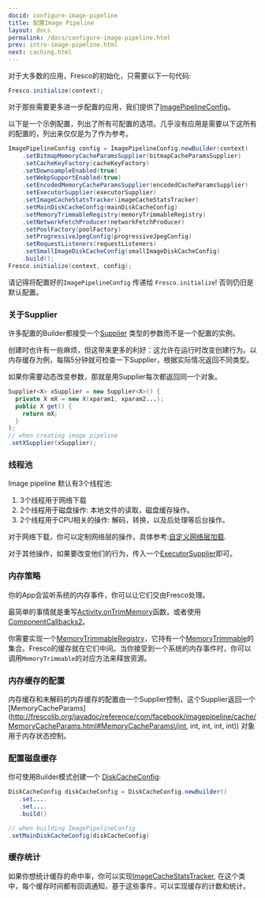 ```yaml
---
docid: configure-image-pipeline
title: 配置Image Pipeline
layout: docs
permalink: /docs/configure-image-pipeline.html
prev: intro-image-pipeline.html
next: caching.html
---
```


对于大多数的应用，Fresco的初始化，只需要以下一句代码:

```java
Fresco.initialize(context);
```

对于那些需要更多进一步配置的应用，我们提供了[ImagePipelineConfig](http://frescolib.org/javadoc/reference/com/facebook/imagepipeline/core/ImagePipelineConfig.html)。

以下是一个示例配置，列出了所有可配置的选项。几乎没有应用是需要以下这所有的配置的，列出来仅仅是为了作为参考。

```java
ImagePipelineConfig config = ImagePipelineConfig.newBuilder(context)
    .setBitmapMemoryCacheParamsSupplier(bitmapCacheParamsSupplier)
    .setCacheKeyFactory(cacheKeyFactory)
    .setDownsampleEnabled(true)
    .setWebpSupportEnabled(true)
    .setEncodedMemoryCacheParamsSupplier(encodedCacheParamsSupplier)
    .setExecutorSupplier(executorSupplier)
    .setImageCacheStatsTracker(imageCacheStatsTracker)
    .setMainDiskCacheConfig(mainDiskCacheConfig)
    .setMemoryTrimmableRegistry(memoryTrimmableRegistry)
    .setNetworkFetchProducer(networkFetchProducer)
    .setPoolFactory(poolFactory)
    .setProgressiveJpegConfig(progressiveJpegConfig)
    .setRequestListeners(requestListeners)
    .setSmallImageDiskCacheConfig(smallImageDiskCacheConfig)
    .build();
Fresco.initialize(context, config);
```

请记得将配置好的`ImagePipelineConfig` 传递给 `Fresco.initialize`! 否则仍旧是默认配置。

### 关于Supplier

许多配置的Builder都接受一个[Supplier](http://frescolib.org/javadoc/reference/com/facebook/common/internal/Supplier.html) 类型的参数而不是一个配置的实例。

创建时也许有一些麻烦，但这带来更多的利好：这允许在运行时改变创建行为。以内存缓存为例，每隔5分钟就可检查一下Supplier，根据实际情况返回不同类型。

如果你需要动态改变参数，那就是用Supplier每次都返回同一个对象。

```java
Supplier<X> xSupplier = new Supplier<X>() {
  private X mX = new X(xparam1, xparam2...);
  public X get() {
    return mX;
  }
);
// when creating image pipeline
.setXSupplier(xSupplier);
```

### 线程池

Image pipeline 默认有3个线程池:

1. 3个线程用于网络下载
2. 2个线程用于磁盘操作: 本地文件的读取，磁盘缓存操作。
3. 2个线程用于CPU相关的操作: 解码，转换，以及后处理等后台操作。

对于网络下载，你可以定制网络层的操作，具体参考:[自定义网络层加载](using-other-network-layers.html).

对于其他操作，如果要改变他们的行为，传入一个[ExecutorSupplier](http://frescolib.org/javadoc/reference/com/facebook/imagepipeline/core/ExecutorSupplier.html)即可。

### 内存策略

你的App会监听系统的内存事件，你可以让它们交由Fresco处理。

最简单的事情就是重写[Activity.onTrimMemory](http://developer.android.com/reference/android/app/Activity.html#onTrimMemory(int))函数，或者使用[ComponentCallbacks2](http://developer.android.com/reference/android/content/ComponentCallbacks2.html)。

你需要实现一个[MemoryTrimmableRegistry](http://frescolib.org/javadoc/reference/com/facebook/common/memory/MemoryTrimmableRegistry.html)，它持有一个[MemoryTrimmable](http://frescolib.org/javadoc/reference/com/facebook/common/memory/MemoryTrimmable.html)的集合。Fresco的缓存就在它们中间。当你接受到一个系统的内存事件时，你可以调用`MemoryTrimmable`的对应方法来释放资源。

### 内存缓存的配置

内存缓存和未解码的内存缓存的配置由一个Supplier控制，这个Supplier返回一个[MemoryCacheParams](http://frescolib.org/javadoc/reference/com/facebook/imagepipeline/cache/MemoryCacheParams.html#MemoryCacheParams\(int, int, int, int, int\)) 对象用于内存状态控制。

### 配置磁盘缓存

你可使用Builder模式创建一个 [DiskCacheConfig](http://frescolib.org/javadoc/reference/com/facebook/cache/disk/DiskCacheConfig.Builder.html):

```java
DiskCacheConfig diskCacheConfig = DiskCacheConfig.newBuilder()
   .set....
   .set....
   .build()

// when building ImagePipelineConfig
.setMainDiskCacheConfig(diskCacheConfig)
```

### 缓存统计

如果你想统计缓存的命中率，你可以实现[ImageCacheStatsTracker](http://frescolib.org/javadoc/reference/com/facebook/imagepipeline/cache/ImageCacheStatsTracker.html), 在这个类中，每个缓存时间都有回调通知，基于这些事件，可以实现缓存的计数和统计。
